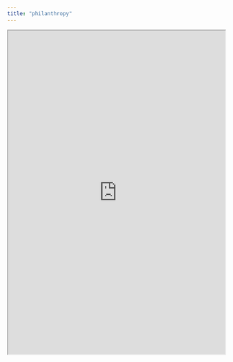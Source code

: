 ```yaml
---
title: "philanthropy"
---
```



<iframe height="750" width="100%" src="https://ewelton.github.io/ktest/wiki.html#philanthropy"></iframe>
